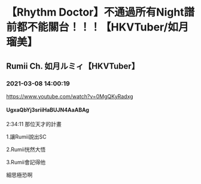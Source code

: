 # 【Rhythm Doctor】不通過所有Night譜前都不能關台！！！【HKVTuber/如月瑠美】
## Rumii Ch. 如月ルミィ【HKVTuber】
### 2021-03-08 14:00:19
https://www.youtube.com/watch?v=0MgQKyRadxg
#### UgxaQbYj3sriiHaBUJN4AaABAg
2:34:11 那位天才的計畫



1.讓Rumii說出SC

2.Rumii恍然大悟

3.Rumii會記得他



細思極恐啊

